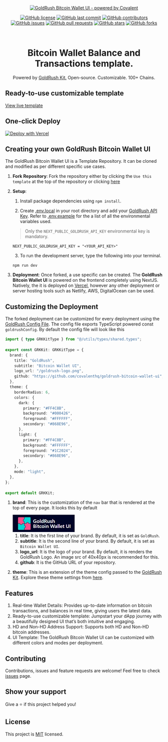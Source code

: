 <div align="center">
  <a href="https://goldrush.dev/products/goldrush/"  target="_blank" rel="noopener noreferrer">
    <img alt="GoldRush Bitcoin Wallet UI - powered by Covalent" src="./repo-static/goldrush-bitcoin-wallet-ui-banner.png" style="max-width: 100%;"/>
  </a>
  <br />

[![GitHub license](https://img.shields.io/github/license/covalenthq/goldrush-bitcoin-wallet-ui)](https://github.com/covalenthq/goldrush-bitcoin-wallet-ui/blob/main/LICENSE)
[![GitHub last commit](https://img.shields.io/github/last-commit/covalenthq/goldrush-bitcoin-wallet-ui)](https://github.com/covalenthq/goldrush-bitcoin-wallet-ui/commits/master)
[![GitHub contributors](https://img.shields.io/github/contributors/covalenthq/goldrush-bitcoin-wallet-ui)](https://github.com/covalenthq/goldrush-bitcoin-wallet-ui/graphs/contributors)
[![GitHub issues](https://img.shields.io/github/issues/covalenthq/goldrush-bitcoin-wallet-ui)](https://github.com/covalenthq/goldrush-bitcoin-wallet-ui/issues)
[![GitHub pull requests](https://img.shields.io/github/issues-pr/covalenthq/goldrush-bitcoin-wallet-ui)](https://github.com/covalenthq/goldrush-bitcoin-wallet-ui/pulls)
[![GitHub stars](https://img.shields.io/github/stars/covalenthq/goldrush-bitcoin-wallet-ui)](https://github.com/covalenthq/goldrush-bitcoin-wallet-ui/stargazers)
[![GitHub forks](https://img.shields.io/github/forks/covalenthq/goldrush-bitcoin-wallet-ui)](https://github.com/covalenthq/goldrush-bitcoin-wallet-ui/network/members)

</div>

<br/>

<h1 align="center">Bitcoin Wallet Balance and Transactions template.</h1>

<div align="center">
Powered by <span><a href="https://github.com/covalenthq/goldrush-kit">GoldRush Kit.</a></span> Open-source. Customizable. 100+ Chains.
</div>

## Ready-to-use customizable template

<a href="https://goldrush-bitcoin-wallet-ui.vercel.app/">View live template</a>

## One-click Deploy

[![Deploy with Vercel](https://vercel.com/button)](https://vercel.com/new/clone?repository-url=https%3A%2F%2Fgithub.com%2Fcovalenthq%2Fgoldrush-bitcoin-wallet-ui&env=NEXT_PUBLIC_GOLDRUSH_API_KEY&envDescription=Visit%20Covalent%20to%20sign%20up%20for%20an%20API%20key&envLink=https%3A%2F%2Fwww.covalenthq.com%2Fplatform%2Fauth%2Fregister%2F)

## Creating your own GoldRush Bitcoin Wallet UI

The GoldRush Bitcoin Wallet UI is a Template Repository. It can be cloned and modified as per different specific use cases.

1.  **Fork Repository**: Fork the repository either by clicking the `Use this template` at the top of the repository or clicking [here](https://github.com/new?owner=covalenthq&template_name=goldrush-bitcoin-wallet-ui&template_owner=covalenthq)

2.  **Setup**:

    1. Install package dependencies using `npm install`.

    2. Create [.env.local](./env.local) in your root directory and add your [GoldRush API Key](https://goldrush.dev/platform/apikey). Refer to [.env.example](./.env.example) for the a list of all the environmental variables used.

    > Only the `NEXT_PUBLIC_GOLDRUSH_API_KEY` environmental key is mandatory.

    ```
    NEXT_PUBLIC_GOLDRUSH_API_KEY = "<YOUR_API_KEY>"
    ```

    3. To run the development server, type the following into your terminal.

    ```
    npm run dev
    ```

3.  **Deployment**: Once forked, a use specific can be created. The **GoldRush Bitcoin Wallet UI** is powered on the frontend completely using NextJS. Natively, the it is deployed on [Vercel](https://vercel.com/), however any other deployment or server hosting tools such as Netlify, AWS, DigitalOcean can be used.

## Customizing the Deployment

The forked deployment can be customized for every deployment using the [GoldRush Config File](./goldrush.config.ts). The config file exports TypeScript powered const `goldrushConfig`. By default the config file will look like this

```ts
import { type GRKKitType } from "@/utils/types/shared.types";

export const GRKKit: GRKKitType = {
  brand: {
    title: "GoldRush",
    subtitle: "Bitcoin Wallet UI",
    logo_url: "/goldrush-logo.png",
    github: "https://github.com/covalenthq/goldrush-bitcoin-wallet-ui",
  },
  theme: {
    borderRadius: 6,
    colors: {
      dark: {
        primary: "#FF4C8B",
        background: "#000426",
        foreground: "#FFFFFF",
        secondary: "#868E96",
      },
      light: {
        primary: "#FF4C8B",
        background: "#FFFFFF",
        foreground: "#1C2024",
        secondary: "#868E96",
      },
    },
    mode: "light",
  },
};

export default GRKKit;
```

1. **brand**: This is the customization of the `nav` bar that is rendered at the top of every page. It looks this by default

    <img src="./repo-static/3.1.png">

    1. **title**: It is the first line of your brand. By default, it is set as `GoldRush`.
    2. **subtitle**: It is the second line of your brand. By default, it is set as `Bitcoin Wallet UI`.
    3. **logo_url**: It is the logo of your brand. By default, it is renders the GoldRush Logo. An image src of 40x40px is recommended for this.
    4. **github**: It is the GitHub URL of your repository.

2. **theme**: This is an extension of the theme config passed to the [GoldRush Kit](https://github.com/covalenthq/goldrush-kit). Explore these theme settings from [here](https://goldrush-kit.vercel.app/?path=/story/theme-config--theme-config).

## Features

1. Real-time Wallet Details: Provides up-to-date information on bitcoin transactions, and balances in real time, giving users the latest data.
2. Ready-to-use customizable template: Jumpstart your dApp journey with a beautifully designed UI that’s both intuitive and engaging.
3. HD and Non-HD Address Support: Supports both HD and Non-HD bitcoin addresses.
5. UI Template: The GoldRush Bitcoin Wallet UI can be customized with different colors and modes per deployment.

## Contributing

Contributions, issues and feature requests are welcome!
Feel free to check [issues](https://github.com/covalenthq/goldrush-bitcoin-wallet-ui/issues) page.

## Show your support

Give a ⭐️ if this project helped you!

## License

This project is [MIT](./LICENSE) licensed.
